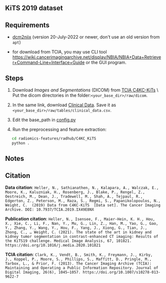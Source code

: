 ## KiTS 2019 dataset

## Requirements

- [dcm2niix](https://github.com/rordenlab/dcm2niix) (version 20-July-2022 or newer, don't use an old version from `apt`)

- for download from TCIA, you may use CLI tool https://wiki.cancerimagingarchive.net/display/NBIA/NBIA+Data+Retriever+Command-Line+Interface+Guide or the GUI program.

## Steps

1. Download _Images and Segmentations_ (DICOM) from [TCIA C4KC-KiTs](https://wiki.cancerimagingarchive.net/pages/viewpage.action?pageId=61081171) \\
   Put the dicom directories in the folder:`<your_base_dir>/raw/dicom`.

2. In the same link, download [Clinical Data](https://wiki.cancerimagingarchive.net/download/attachments/61081171/C4KC%20KiTS_Clinical%20Data_Version%201.csv?api=v2). Save it as `<your_base_dir>/raw/tables/clinical_data.csv`.

4. Edit the base_path in [config.py](config.py)

5. Run the preprocessing and feature extraction:

```bash
   cd radiomics-features/radhub/C4KC_KiTS
   python .
```

## Notes

## Citation

**Data citation**:
`Heller, N., Sathianathen, N., Kalapara, A., Walczak, E., Moore, K., Kaluzniak, H., Rosenberg, J., Blake, P., Rengel, Z., Oestreich, M., Dean, J., Tradewell, M., Shah, A., Tejpaul, R., Edgerton, Z., Peterson, M., Raza, S., Regmi, S., Papanikolopoulos, N., Weight, C.  (2019) Data from C4KC-KiTS  [Data set]. The Cancer Imaging Archive. DOI: 10.7937/TCIA.2019.IX49E8NX`

**Publication citation**:
`Heller, N., Isensee, F., Maier-Hein, K. H., Hou, X., Xie, C., Li, F., Nan, Y., Mu, G., Lin, Z., Han, M., Yao, G., Gao, Y., Zhang, Y., Wang, Y., Hou, F., Yang, J., Xiong, G., Tian, J., Zhong, C., … Weight, C. (2021). The state of the art in kidney and kidney tumor segmentation in contrast-enhanced CT imaging: Results of the KiTS19 challenge. Medical Image Analysis, 67, 101821. https://doi.org/10.1016/j.media.2020.101821`

**TCIA citation**:
`Clark, K., Vendt, B., Smith, K., Freymann, J., Kirby, J., Koppel, P., Moore, S., Phillips, S., Maffitt, D., Pringle, M., Tarbox, L., & Prior, F. (2013). The Cancer Imaging Archive (TCIA): Maintaining and Operating a Public Information Repository. Journal of Digital Imaging, 26(6), 1045–1057. https://doi.org/10.1007/s10278-013-9622-7`
